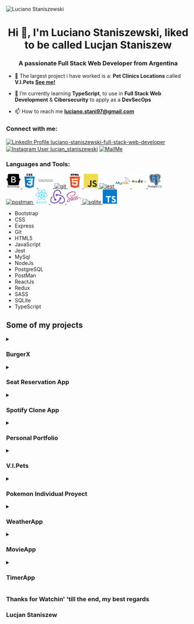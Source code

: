 ![Luciano Staniszewski](https://user-images.githubusercontent.com/91505393/156203792-948d37ba-d8cb-45d1-9d28-eaaedf8f5114.gif)

<h1 align="center">Hi 👋, I'm Luciano Staniszewski, liked to be called Lucjan Staniszew</h1>
<h3 align="center">A passionate Full Stack Web Developer from Argentina</h3>

- 🔭 The largest project i have worked is a: **Pet Clinics Locations** called **V.I.Pets <a href="https://vipets.vercel.app/">See me!</a>**

- 🌱 I’m currently learning **TypeScript**, to use in **Full Stack Web Development** & **Cibersecurity** to apply as a **DevSecOps**

- 📫 How to reach me **luciano.stani97@gmail.com**


<h3 align="left">Connect with me:</h3>
<p align="left">
<a href="https://linkedin.com/in/luciano-staniszewski-full-stack-web-developer" target="blank"><img align="center" src="https://raw.githubusercontent.com/rahuldkjain/github-profile-readme-generator/master/src/images/icons/Social/linked-in-alt.svg" alt="LinkedIn Profile luciano-staniszewski-full-stack-web-developer" height="30" width="40" /></a>
<a href="https://instagram.com/lucjan_staniszewski" target="blank"><img align="center" src="https://raw.githubusercontent.com/rahuldkjain/github-profile-readme-generator/master/src/images/icons/Social/instagram.svg" alt="Instagram User lucjan_staniszewski" height="30" width="40" /></a>
<a href="mailto:luciano.stani97@gmail.com" target="blank"><img align="center" src="https://imgs.search.brave.com/RzIzF-k5_K2SLDbcWa_V910ZdbUjVGudFbo3g3GJPIE/rs:fit:680:225:1/g:ce/aHR0cHM6Ly90c2Uy/Lm1tLmJpbmcubmV0/L3RoP2lkPU9JUC5o/OXprMjM4aDNCeGVR/S01tYmlpODNRSGFG/SyZwaWQ9QXBp" alt="MailMe" height="30" width="40" /> </a>
</p>

<h3 align="left">Languages and Tools:</h3>
<p align="left"> <a href="https://getbootstrap.com" target="_blank" rel="noreferrer"> <img src="https://raw.githubusercontent.com/devicons/devicon/master/icons/bootstrap/bootstrap-plain-wordmark.svg" alt="bootstrap" width="40" height="40"/> </a> <a href="https://www.w3schools.com/css/" target="_blank" rel="noreferrer"> <img src="https://raw.githubusercontent.com/devicons/devicon/master/icons/css3/css3-original-wordmark.svg" alt="css3" width="40" height="40"/> </a> <a href="https://expressjs.com" target="_blank" rel="noreferrer"> <img src="https://raw.githubusercontent.com/devicons/devicon/master/icons/express/express-original-wordmark.svg" alt="express" width="40" height="40"/> </a> <a href="https://git-scm.com/" target="_blank" rel="noreferrer"> <img src="https://www.vectorlogo.zone/logos/git-scm/git-scm-icon.svg" alt="git" width="40" height="40"/> </a> <a href="https://www.w3.org/html/" target="_blank" rel="noreferrer"> <img src="https://raw.githubusercontent.com/devicons/devicon/master/icons/html5/html5-original-wordmark.svg" alt="html5" width="40" height="40"/> </a> <a href="https://developer.mozilla.org/en-US/docs/Web/JavaScript" target="_blank" rel="noreferrer"> <img src="https://raw.githubusercontent.com/devicons/devicon/master/icons/javascript/javascript-original.svg" alt="javascript" width="40" height="40"/> </a> <a href="https://jestjs.io" target="_blank" rel="noreferrer"> <img src="https://www.vectorlogo.zone/logos/jestjsio/jestjsio-icon.svg" alt="jest" width="40" height="40"/> </a> <a href="https://www.mysql.com/" target="_blank" rel="noreferrer"> <img src="https://raw.githubusercontent.com/devicons/devicon/master/icons/mysql/mysql-original-wordmark.svg" alt="mysql" width="40" height="40"/> </a> <a href="https://nodejs.org" target="_blank" rel="noreferrer"> <img src="https://raw.githubusercontent.com/devicons/devicon/master/icons/nodejs/nodejs-original-wordmark.svg" alt="nodejs" width="40" height="40"/> </a> <a href="https://www.postgresql.org" target="_blank" rel="noreferrer"> <img src="https://raw.githubusercontent.com/devicons/devicon/master/icons/postgresql/postgresql-original-wordmark.svg" alt="postgresql" width="40" height="40"/> </a> <a href="https://postman.com" target="_blank" rel="noreferrer"> <img src="https://www.vectorlogo.zone/logos/getpostman/getpostman-icon.svg" alt="postman" width="40" height="40"/> </a> <a href="https://reactjs.org/" target="_blank" rel="noreferrer"> <img src="https://raw.githubusercontent.com/devicons/devicon/master/icons/react/react-original-wordmark.svg" alt="react" width="40" height="40"/> </a> <a href="https://redux.js.org" target="_blank" rel="noreferrer"> <img src="https://raw.githubusercontent.com/devicons/devicon/master/icons/redux/redux-original.svg" alt="redux" width="40" height="40"/> </a> <a href="https://sass-lang.com" target="_blank" rel="noreferrer"> <img src="https://raw.githubusercontent.com/devicons/devicon/master/icons/sass/sass-original.svg" alt="sass" width="40" height="40"/> </a> <a href="https://www.sqlite.org/" target="_blank" rel="noreferrer"> <img src="https://www.vectorlogo.zone/logos/sqlite/sqlite-icon.svg" alt="sqlite" width="40" height="40"/> </a> <a href="https://www.typescriptlang.org/" target="_blank" rel="noreferrer"> <img src="https://raw.githubusercontent.com/devicons/devicon/master/icons/typescript/typescript-original.svg" alt="typescript" width="40" height="40"/> </a> </p>

<ul align="left">
  <li>Bootstrap</li>
  <li>CSS</li>
  <li>Express</li>
  <li>Git</li>
  <li>HTML5</li>
  <li>JavaScript</li>
  <li>Jest</li>
  <li>MySql</li>
  <li>NodeJs</li>
  <li>PostgreSQL</li>
  <li>PostMan</li>
  <li>ReactJs</li>
  <li>Redux</li>
  <li>SASS</li>
  <li>SQLite</li>
  <li>TypeScript</li>
</ul>

<h2>Some of my projects</h3>

<details>
<summary> <h3> BurgerX </h3> </summary>
<h4> Coming soon...</h4>
<div display="flex">
<a href="https://github.com/LucjanStaniszew/BurguerX" target="blank">LINK TO REPO</a>
</div>
</details>

<details>
<summary> <h3> Seat Reservation App </h3> </summary>
<img align="center" src="https://github.com/LucjanStaniszew/Lucjan-Staniszew-Portfolio/blob/main/public/assets/SeatReservationApp/1.jpg" height="300" width="500" />
<img align="center" src="https://github.com/LucjanStaniszew/Lucjan-Staniszew-Portfolio/blob/main/public/assets/SeatReservationApp/2.jpg" height="300" width="500" />
<img align="center" src="https://github.com/LucjanStaniszew/Lucjan-Staniszew-Portfolio/blob/main/public/assets/SeatReservationApp/3.jpg" height="300" width="500" />
<img align="center" src="https://github.com/LucjanStaniszew/Lucjan-Staniszew-Portfolio/blob/main/public/assets/SeatReservationApp/4.jpg" height="300" width="500" />
<img align="center" src="https://github.com/LucjanStaniszew/Lucjan-Staniszew-Portfolio/blob/main/public/assets/SeatReservationApp/5.jpg" height="300" width="500" />
<div display="flex">
<a href="https://github.com/LucjanStaniszew/Seat-Saving-App-Test" target="blank">LINK TO REPO</a>
||
<a href="https://vercel.com/lucjanstaniszew/seat-saving-app" target="blank">LINK TO APP</a>
</div>
</details>

<details>
<summary> <h3> Spotify Clone App </h3> </summary>
<img align="center" src="https://github.com/LucjanStaniszew/Lucjan-Staniszew-Portfolio/blob/main/public/assets/SpotifyClone/1.jpg" height="300" width="500" />
<img align="center" src="https://github.com/LucjanStaniszew/Lucjan-Staniszew-Portfolio/blob/main/public/assets/SpotifyClone/2.jpg" height="300" width="500" />
<img align="center" src="https://github.com/LucjanStaniszew/Lucjan-Staniszew-Portfolio/blob/main/public/assets/SpotifyClone/3.jpg" height="300" width="500" />
<img align="center" src="https://github.com/LucjanStaniszew/Lucjan-Staniszew-Portfolio/blob/main/public/assets/SpotifyClone/4.jpg" height="300" width="500" />
<div display="flex">
<a href="https://github.com/LucjanStaniszew/SpotifyClone" target="blank">LINK TO REPO</a>
||
<a href="https://spotify-clone-lucjanstaniszew.vercel.app/" target="blank">LINK TO APP</a>
</div>
</details>

<details>
<summary> <h3> Personal Portfolio </h3> </summary>
<img align="center" src="https://github.com/LucjanStaniszew/Lucjan-Staniszew-Portfolio/blob/main/public/assets/Portfolio/1.jpg" height="300" width="500" />
<img align="center" src="https://github.com/LucjanStaniszew/Lucjan-Staniszew-Portfolio/blob/main/public/assets/Portfolio/2.jpg" height="300" width="500" />
<img align="center" src="https://github.com/LucjanStaniszew/Lucjan-Staniszew-Portfolio/blob/main/public/assets/Portfolio/3.jpg" height="300" width="500" />
<img align="center" src="https://github.com/LucjanStaniszew/Lucjan-Staniszew-Portfolio/blob/main/public/assets/Portfolio/4.jpg" height="300" width="500" />
<img align="center" src="https://github.com/LucjanStaniszew/Lucjan-Staniszew-Portfolio/blob/main/public/assets/Portfolio/5.jpg" height="300" width="500" />
<div display="flex">
<a href="https://github.com/LucjanStaniszew/Lucjan-Staniszew-Portfolio" target="blank">LINK TO REPO</a>
||
<a href="https://lucjan-staniszew-portfolio-lucjanstaniszew.vercel.app/" target="blank">LINK TO APP</a>
</div>
</details>

<details>
<summary> <h3> V.I.Pets </h3> </summary>
<img align="center" src="https://github.com/LucjanStaniszew/Lucjan-Staniszew-Portfolio/blob/main/public/assets/VIPets/1.jpg" height="300" width="500" />
<img align="center" src="https://github.com/LucjanStaniszew/Lucjan-Staniszew-Portfolio/blob/main/public/assets/VIPets/2.jpg" height="300" width="500" />
<img align="center" src="https://github.com/LucjanStaniszew/Lucjan-Staniszew-Portfolio/blob/main/public/assets/VIPets/3.jpg" height="300" width="500" />
<img align="center" src="https://github.com/LucjanStaniszew/Lucjan-Staniszew-Portfolio/blob/main/public/assets/VIPets/4.jpg" height="300" width="500" />
<img align="center" src="https://github.com/LucjanStaniszew/Lucjan-Staniszew-Portfolio/blob/main/public/assets/VIPets/5.jpg" height="300" width="500" />
<img align="center" src="https://github.com/LucjanStaniszew/Lucjan-Staniszew-Portfolio/blob/main/public/assets/VIPets/6.jpg" height="300" width="500" />
<img align="center" src="https://github.com/LucjanStaniszew/Lucjan-Staniszew-Portfolio/blob/main/public/assets/VIPets/7.jpg" height="300" width="500" />
<img align="center" src="https://github.com/LucjanStaniszew/Lucjan-Staniszew-Portfolio/blob/main/public/assets/VIPets/8.jpg" height="300" width="500" />
<div display="flex">
<a href="https://github.com/LucjanStaniszew/Henry-PI-Pokemon" target="blank">LINK TO REPO</a>
||
<a href="https://github.com/LucjanStaniszew/Henry-PI-Pokemon" target="blank">LINK TO APP</a>
</div>
</details>

<details>
<summary> <h3> Pokemon Individual Proyect </h3> </summary>
<img align="center" src="https://github.com/LucjanStaniszew/Henry-PI-Pokemon/blob/main/PokeApi/1.jpg" height="300" width="500" />
<img align="center" src="https://github.com/LucjanStaniszew/Henry-PI-Pokemon/blob/main/PokeApi/2.jpg" height="300" width="500" />
<img align="center" src="https://github.com/LucjanStaniszew/Henry-PI-Pokemon/blob/main/PokeApi/3.jpg" height="300" width="500" />
<img align="center" src="https://github.com/LucjanStaniszew/Henry-PI-Pokemon/blob/main/PokeApi/4.jpg" height="300" width="500" />
<img align="center" src="https://github.com/LucjanStaniszew/Henry-PI-Pokemon/blob/main/PokeApi/5.jpg" height="300" width="500" />
<div display="flex">
<a href="https://github.com/LucjanStaniszew/Henry-PI-Pokemon" target="blank">LINK TO REPO</a>
||
<a href="https://github.com/LucjanStaniszew/Henry-PI-Pokemon" target="blank">LINK TO APP</a>
</div>
</details>

<details>
<summary> <h3> WeatherApp </h3> </summary>
<img align="center" src="https://user-images.githubusercontent.com/91505393/156215338-58de94c8-255f-4d60-91c9-4fbd644da345.jpg" height="300" width="500" />
<div display="flex">
<a href="https://github.com/LucjanStaniszew/Weather-App" target="blank">LINK TO REPO</a>
||
<a href="https://weather-app-lucjanstaniszew.vercel.app/" target="blank">LINK TO APP</a>
</div>
</details>

<details>
<summary> <h3> MovieApp </h3> </summary>
<img align="center" src="https://user-images.githubusercontent.com/91505393/156220455-c42b6b20-b334-4fc7-9f0b-177b4750d320.jpg" height="300" width="500" />
<div display="flex">
<a href="https://github.com/LucjanStaniszew/IGTVApp" target="blank">LINK TO REPO</a>
||
<a href="https://movie-app-lucjanstaniszew.vercel.app/" target="blank">LINK TO APP</a>
</div>
</details>

<details>
<summary> <h3> TimerApp </h3> </summary>
<img align="center" src="https://user-images.githubusercontent.com/91505393/156220784-68b2a9e1-242b-4e30-b0e0-4aebe90bd787.jpg" height="300" width="500" />
<div display="flex">
<a href="https://github.com/LucjanStaniszew/TimerApp" target="blank">LINK TO REPO</a>
||
<a href="https://timer-app-lucjanstaniszew.vercel.app/" target="blank">LINK TO APP</a>
</div>
</details>

<h3>Thanks for Watchin' 'till the end, my best regards</h3>
<h3>Lucjan Staniszew</h3>
